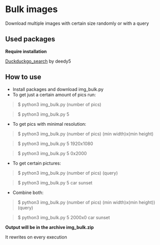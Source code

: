 
# Bulk images
Download multiple images with certain size randomly or with a query

## Used packages
**Require installation**

[Duckduckgo_search](https://github.com/deedy5/duckduckgo_search) by deedy5

## How to use

 - Install packages and download img_bulk.py
 - To get just a certain amount of pics run:

>   $ python3 img_bulk.py (number of pics)

>   $ python3 img_bulk.py 5
  - To get pics with minimal resolution:
  > $ python3 img_bulk.py (number of pics) (min width)x(min height)

  > $ python3 img_bulk.py 5 1920x1080

 > $ python3 img_bulk.py 5 0x2000
  - To get certain pictures:
  > $ python3 img_bulk.py (number of pics) (query)

  > $ python3 img_bulk.py 5 car sunset
  - Combine both:
  > $ python3 img_bulk.py (number of pics) (min width)x(min height)) (query)

  > $ python3 img_bulk.py 5 2000x0 car sunset

**Output will be in the archive img_bulk.zip**

It rewrites on every execution
